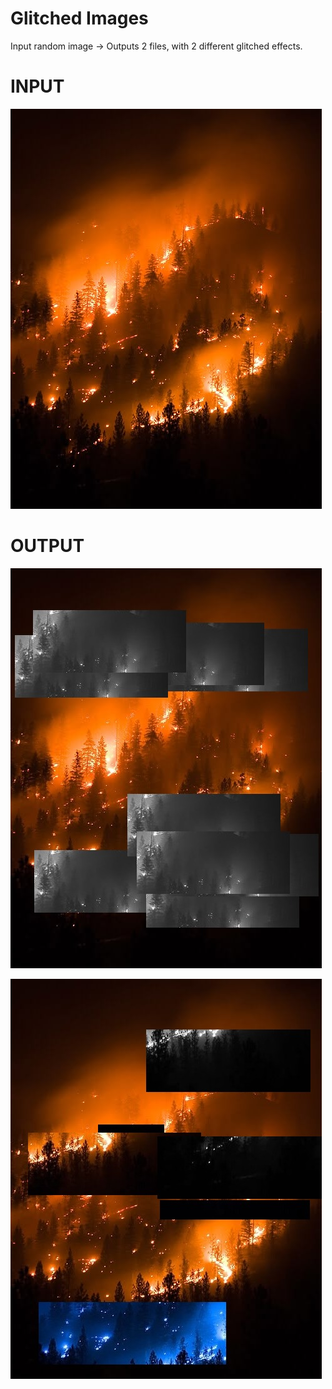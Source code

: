 # Glitched Images

Input random image ->
Outputs 2 files, with 2 different glitched effects. 

# INPUT
![GlitchedImages](TEST2.jpg)

# OUTPUT

![GlitchedImages](stacked.jpg)

![GlitchedImages](stacked2.jpg)
